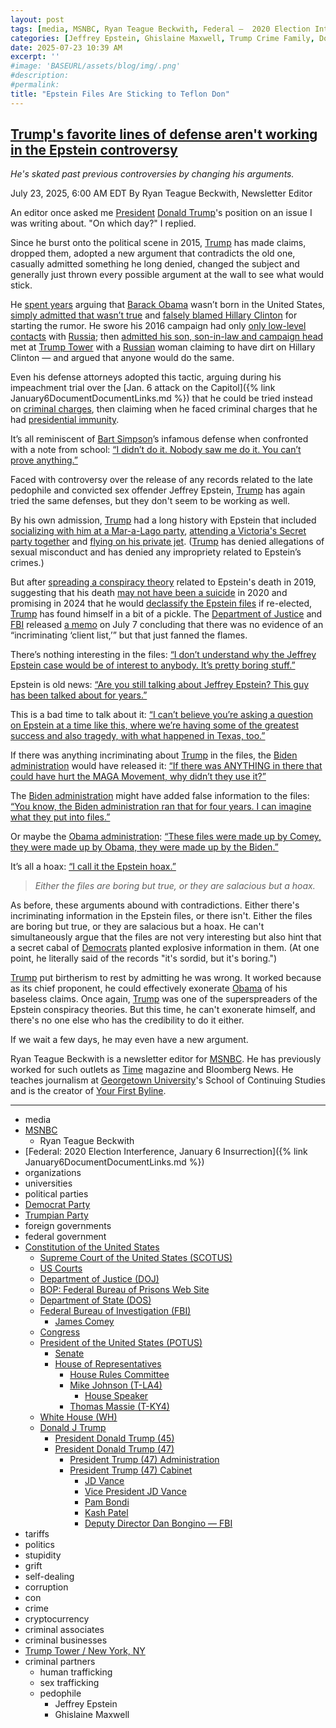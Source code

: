 ```yaml
---
layout: post
tags: [media, MSNBC, Ryan Teague Beckwith, Federal –  2020 Election Interference January 6 Insurrection, organizations, universities, political parties, Democrat Party, Trumpian Party, foreign governments, federal government, Constitution of the United States, Supreme Court of the United States (SCOTUS), US Courts, Department of Justice (DOJ), BOP –  Federal Bureau of Prisons Web Site, Department of State (DOS), Federal Bureau of Investigation (FBI), James Comey, Congress, President of the United States (POTUS), Senate, House of Representatives, House Rules Committee, Mike Johnson (T-LA4), House Speaker, Thomas Massie (T-KY4), White House (WH), Donald J Trump, President Donald Trump (45), President Donald Trump (47), President Trump (47) Administration, President Trump (47) Cabinet, JD Vance, Vice President JD Vance, Pam Bondi, Kash Patel, Deputy Director Dan Bongino — FBI, tariffs, politics, stupidity, grift, self-dealing, corruption, con, crime, cryptocurrency, criminal associates, criminal businesses, Trump Tower / New York NY, criminal partners, human trafficking, sex trafficking, pedophile, Jeffrey Epstein, Ghislaine Maxwell]
categories: [Jeffrey Epstein, Ghislaine Maxwell, Trump Crime Family, Donald Trump]
date: 2025-07-23 10:39 AM
excerpt: ''
#image: 'BASEURL/assets/blog/img/.png'
#description:
#permalink:
title: "Epstein Files Are Sticking to Teflon Don"
---
```



## [Trump's favorite lines of defense aren't working in the Epstein controversy](https://www.msnbc.com/opinion/msnbc-opinion/trump-epstein-files-conspiracy-controversy-defense-arguments-maga-rcna220009)

*He's skated past previous controversies by changing his arguments.*

July 23, 2025, 6:00 AM EDT
By Ryan Teague Beckwith, Newsletter Editor

An editor once asked me [President](https://www.whitehouse.gov/) [Donald Trump](https://www.donaldjtrump.com/)'s position on an issue I was writing about. "On which day?" I replied.

Since he burst onto the political scene in 2015, [Trump](https://www.donaldjtrump.com/) has made claims, dropped them, adopted a new argument that contradicts the old one, casually admitted something he long denied, changed the subject and generally just thrown every possible argument at the wall to see what would stick.

He [spent years](https://www.latimes.com/politics/la-na-pol-trump-birther-timeline-20160916-snap-htmlstory.html) arguing that [Barack Obama](https://www.democrats.org/) wasn’t born in the United States, [simply admitted that wasn’t true](https://www.nbcnews.com/politics/2016-election/donald-trump-obama-was-born-united-states-n649501) and [falsely blamed Hillary Clinton](https://www.pbs.org/newshour/politics/ap-fact-check-trumps-bogus-birtherism-claim-clinton) for starting the rumor. He swore his 2016 campaign had only [only low-level contacts](https://time.com/5290531/donald-trump-robert-mueller-russia-investigation-arguments/) with [Russia](https://government.ru/); then [admitted his son, son-in-law and campaign head](https://time.com/5290531/donald-trump-robert-mueller-russia-investigation-arguments/) met at [Trump Tower](https://www.trump.com/residential-real-estate-portfolio/trump-tower-new-york) with a [Russian](http://government.ru/) woman claiming to have dirt on Hillary Clinton — and argued that anyone would do the same.

Even his defense attorneys adopted this tactic, arguing during his impeachment trial over the [Jan. 6 attack on the Capitol]({% link January6DocumentDocumentLinks.md %}) that he could be tried instead on [criminal charges](https://www.nytimes.com/2021/02/09/us/politics/bruce-castor-trump-lawyer.html), then claiming when he faced criminal charges that he had [presidential immunity](https://www.pbs.org/newshour/show/the-arguments-trumps-attorneys-are-making-to-claim-hes-immune-from-jan-6-prosecution).

It’s all reminiscent of [Bart Simpson](https://www.disneyplus.com/browse/page-e68fa3ee-0f68-402d-9cb8-56883ae4c9dd)’s infamous defense when confronted with a note from school: [“I didn’t do it. Nobody saw me do it. You can’t prove anything.”](https://www.imdb.com/title/tt5179010/quotes/)

Faced with controversy over the release of any records related to the late pedophile and convicted sex offender Jeffrey Epstein, [Trump](https://www.donaldjtrump.com/) has again tried the same defenses, but they don't seem to be working as well.

By his own admission, [Trump](https://www.donaldjtrump.com/) had a long history with Epstein that included [socializing with him at a Mar-a-Lago party](https://www.nbcnews.com/news/us-news/tape-shows-donald-trump-jeffrey-epstein-discussing-women-1992-party-n1030686), [attending a Victoria's Secret party together](https://www.nytimes.com/2025/07/17/us/politics/timeline-trump-epstein.html) and [flying on his private jet](https://www.miamiherald.com/news/local/crime/article256740662.html). ([Trump](https://www.donaldjtrump.com/) has denied allegations of sexual misconduct and has denied any impropriety related to Epstein’s crimes.)

But after [spreading a conspiracy theory](https://www.factcheck.org/2019/08/the-epstein-connections-fueling-conspiracy-theories/) related to Epstein's death in 2019, suggesting that his death [may not have been a suicide](https://abcnews.go.com/Politics/trump-jeffrey-epstein-years-including-2024-campaign-trail/story?id=123778541) in 2020 and promising in 2024 that he would [declassify the Epstein files](https://www.msnbc.com/rachel-maddow-show/maddowblog/trumps-pre-election-comments-epstein-files-resurface-edited-fox-news-i-rcna218840) if re-elected, [Trump](https://www.donaldjtrump.com/) has found himself in a bit of a pickle. The [Department of Justice](https://www.justice.gov/) and [FBI](https://www.fbi.gov/) released [a memo](https://www.justice.gov/opa/media/1407001/dl?inline) on July 7 concluding that there was no evidence of an “incriminating ‘client list,’” but that just fanned the flames.

There’s nothing interesting in the files: [“I don’t understand why the Jeffrey Epstein case would be of interest to anybody. It’s pretty boring stuff.”](https://x.com/Acyn/status/1945254821482914162?)

Epstein is old news: [“Are you still talking about Jeffrey Epstein? This guy has been talked about for years.”](https://www.tiktok.com/@cnbc/video/7524769230823132471?lang=en)

This is a bad time to talk about it: [“I can’t believe you’re asking a question on Epstein at a time like this, where we’re having some of the greatest success and also tragedy, with what happened in Texas, too.”](https://www.tiktok.com/@cnbc/video/7524769230823132471?lang=en)

If there was anything incriminating about [Trump](https://www.donaldjtrump.com/) in the files, the [Biden administration](https://bidenwhitehouse.archives.gov/) would have released it: [“If there was ANYTHING in there that could have hurt the MAGA Movement, why didn’t they use it?”](https://www.cnn.com/2025/07/14/politics/epstein-fallout-trump-maga)

The [Biden administration](https://bidenwhitehouse.archives.gov/) might have added false information to the files: [“You know, the Biden administration ran that for four years. I can imagine what they put into files.”](https://rollcall.com/factbase/trump/transcript/donald-trump-interview-john-solomon-amanda-head-real-americas-voice-july-16-2025/)

Or maybe the [Obama administration](https://obamawhitehouse.archives.gov/): [“These files were made up by Comey, they were made up by Obama, they were made up by the Biden.”](https://www.nbcnews.com/politics/justice-department/maurene-comey-daughter-james-comey-fired-sean-combs-ghislaine-maxwell-rcna219236)

It’s all a hoax: [“I call it the Epstein hoax.”](https://www.rev.com/transcripts/trump-welcomes-prince-of-bahrain)

> *Either the files are boring but true, or they are salacious but a hoax.*

As before, these arguments abound with contradictions. Either there's incriminating information in the Epstein files, or there isn't. Either the files are boring but true, or they are salacious but a hoax. He can't simultaneously argue that the files are not very interesting but also hint that a secret cabal of [Democrats](https://www.democrats.org/) planted explosive information in them. (At one point, he literally said of the records "it's sordid, but it's boring.")

[Trump](https://www.donaldjtrump.com/) put birtherism to rest by admitting he was wrong. It worked because as its chief proponent, he could effectively exonerate [Obama](https://obamawhitehouse.archives.gov/) of his baseless claims. Once again, [Trump](https://www.donaldjtrump.com/) was one of the superspreaders of the Epstein conspiracy theories. But this time, he can't exonerate himself, and there's no one else who has the credibility to do it either.

If we wait a few days, he may even have a new argument.

Ryan Teague Beckwith is a newsletter editor for [MSNBC](https://www.msnbc.com/). He has previously worked for such outlets as [Time](https://www.time.com/) magazine and Bloomberg News. He teaches journalism at [Georgetown University](https://www.georgetown.edu/)'s School of Continuing Studies and is the creator of [Your First Byline](https://yourfirstbyline.substack.com/).

----
- media
- [MSNBC](https://www.msnbc.com/)
    - Ryan Teague Beckwith
- [Federal: 2020 Election Interference, January 6 Insurrection]({% link January6DocumentDocumentLinks.md %})
- organizations 
- universities 
- political parties
- [Democrat Party](https://www.democrats.org/)
- [Trumpian Party](https://www.gop.com/)
- foreign governments
- federal government 
- [Constitution of the United States](https://constitution.congress.gov/)
    - [Supreme Court of the United States (SCOTUS)](https://www.supremecourt.gov/)
    - [US Courts](https://www.uscourts.gov/)
    - [Department of Justice (DOJ)](https://www.justice.gov/)
    - [BOP: Federal Bureau of Prisons Web Site](https://www.bop.gov/)
   - [Department of State (DOS)](https://www.state.gov/)
    - [Federal Bureau of Investigation (FBI)](https://www.fbi.gov/)
        - [James Comey](https://www.fbi.gov/history/directors/james-b-comey)
    - [Congress](https://www.congress.gov/)
    - [President of the United States (POTUS)](https://www.whitehouse.gov/)
        - [Senate](https://www.senate.gov/)
        - [House of Representatives](https://www.house.gov/)
            - [House Rules Committee](https://rules.house.gov/)
            - [Mike Johnson (T-LA4)](https://mikejohnson.house.gov/)
                - [House Speaker](https://www.speaker.gov/) 
            - [Thomas Massie (T-KY4)](https://massie.house.gov/)
    - [White House (WH)](https://www.whitehouse.gov/)
    - [Donald J Trump](https://www.donaldjtrump.com/)
        - [President Donald Trump (45)](https://trumpwhitehouse.archives.gov/)
        - [President Donald Trump (47)](https://www.whitehouse.gov/administration/donald-j-trump/)
            - [President Trump (47) Administration](https://www.whitehouse.gov/administration/)
            - [President Trump (47) Cabinet](https://www.whitehouse.gov/administration/the-cabinet/)
                - [JD Vance](https://www.linkedin.com/in/jd-vance-770a9047/)
                - [Vice President JD Vance](https://www.whitehouse.gov/administration/jd-vance/)
                - [Pam Bondi](https://www.justice.gov/ag/staff-profile/meet-attorney-general)
                - [Kash Patel](https://www.fbi.gov/about/leadership-and-structure/director-patel)
                - [Deputy Director Dan Bongino — FBI](https://www.fbi.gov/about/leadership-and-structure/deputy-director-dan-bongino)
- tariffs
- politics
- stupidity
- grift
- self-dealing
- corruption
- con
- crime
- cryptocurrency 
- criminal associates
- criminal businesses
- [Trump Tower / New York, NY](https://www.trump.com/residential-real-estate-portfolio/trump-tower-new-york)
- criminal partners
    - human trafficking 
    - sex trafficking 
    - pedophile 
        - Jeffrey Epstein 
        - Ghislaine Maxwell
 
